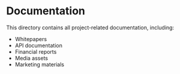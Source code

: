 # Documentation

This directory contains all project-related documentation, including:

- Whitepapers
- API documentation
- Financial reports
- Media assets
- Marketing materials
